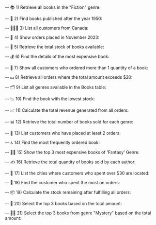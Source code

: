 -- 📚 1) Retrieve all books in the "Fiction" genre:

-- 📅 2) Find books published after the year 1950:

-- 🧑‍🤝‍🧑 3) List all customers from Canada:

-- 🛒 4) Show orders placed in November 2023:

-- 🧮 5) Retrieve the total stock of books available:

-- 💰 6) Find the details of the most expensive book:

-- 👥 7) Show all customers who ordered more than 1 quantity of a book:

-- 💵 8) Retrieve all orders where the total amount exceeds $20:

-- 🗂️ 9) List all genres available in the Books table:

-- 📉 10) Find the book with the lowest stock:

-- 📈 11) Calculate the total revenue generated from all orders:

-- 📊 12) Retrieve the total number of books sold for each genre:

-- 🔁 13) List customers who have placed at least 2 orders:

-- 🔝 14) Find the most frequently ordered book:

-- 🧙‍♂️ 15) Show the top 3 most expensive books of 'Fantasy' Genre:

-- ✍️ 16) Retrieve the total quantity of books sold by each author:

-- 🌆 17) List the cities where customers who spent over $30 are located:

-- 👑 18) Find the customer who spent the most on orders:

-- 📦 19) Calculate the stock remaining after fulfilling all orders:

-- 🥇 20) Select the top 3 books based on the total amount:

-- 🕵️‍♂️ 21) Select the top 3 books from genre "Mystery" based on the total amount:

